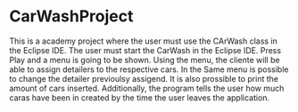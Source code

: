 # CarWashProject
This is a academy project where the user must use the CArWash class in the Eclipse IDE.
The user must start the CarWash in the Eclipse IDE. Press Play and a menu is going to be shown. Using the menu, the cliente will be able to assign detailers to the respective cars.
In the Same menu is possible to change the detailer previoulsy assigend.
It is also prossible to print the amount of cars inserted. Additionally, the program tells the user how much caras have been in created by the time the user leaves the application.
